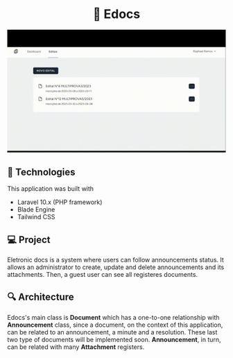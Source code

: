 <h1 align="center">📄 <b>Edocs</b></h1>

![Edocs demo](./assets/demo.gif)

## 🚀 Technologies

This application was built with

- Laravel 10.x (PHP framework)
- Blade Engine
- Tailwind CSS

##  💻 Project

Eletronic docs is a system where users can follow announcements status. It allows an administrator to create, update and delete announcements and its attachments. Then, a guest user can see all registeres documents.

## 🔍 Architecture

Edocs's main class is **Document** which has a one-to-one relationship with **Announcement** class, since a document, on the context of this application, can be related to an announcement, a minute and a resolution. These last two type of documents will be implemented soon. **Announcement**, in turn, can be related with many **Attachment** registers.
